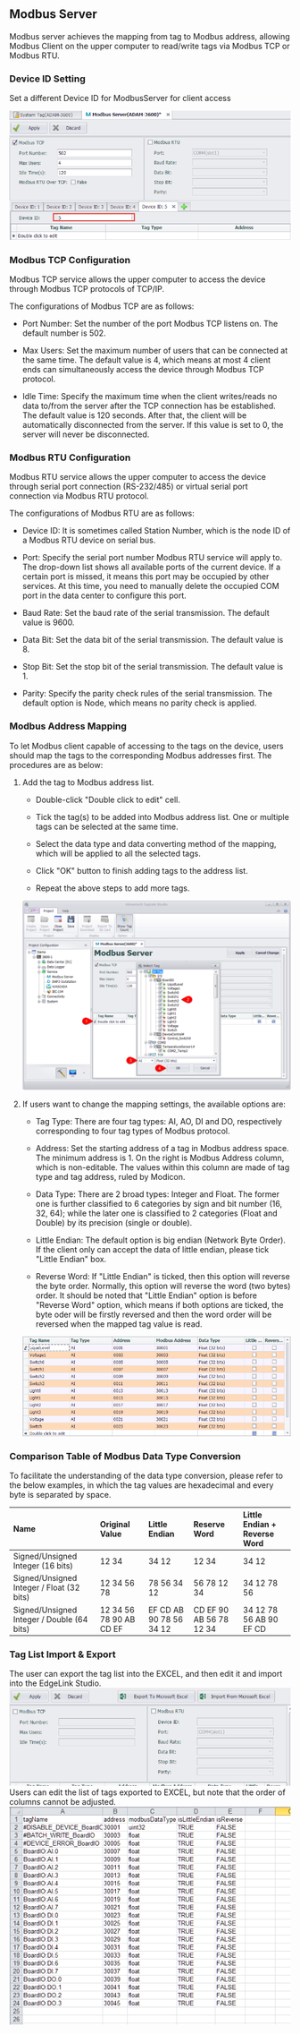 ## Modbus Server 　

Modbus server achieves the mapping from tag to Modbus address, allowing Modbus Client on the upper computer to read/write tags via Modbus TCP or Modbus RTU.

### Device ID Setting

Set a different Device ID for ModbusServer for client access

![](MS_001.png)

### Modbus TCP Configuration


Modbus TCP service allows the upper computer to access the device through Modbus TCP protocols of TCP/IP.

The configurations of Modbus TCP are as follows:

   - Port Number: Set the number of the port Modbus TCP listens on. The default number is 502.

   - Max Users: Set the maximum number of users that can be connected at the same time. The default value is 4, which means at most 4 client ends can simultaneously access the device through Modbus TCP protocol.

   - Idle Time: Specify the maximum time when the client writes/reads no data to/from the server after the TCP connection has be established. The default value is 120 seconds. After that, the client will be automatically disconnected from the server. If this value is set to 0, the server will never be disconnected.


### Modbus RTU Configuration


Modbus RTU service allows the upper computer to access the device through serial port connection (RS-232/485) or virtual serial port connection via Modbus RTU protocol.

The configurations of Modbus RTU are as follows:

   - Device ID: It is sometimes called Station Number, which is the node ID of a Modbus RTU device on serial bus. 

   - Port: Specify the serial port number Modbus RTU service will apply to. The drop-down list shows all available ports of the current device. If a certain port is missed, it means this port may be occupied by other services. At this time, you need to manually delete the occupied COM port in the data center to configure this port. 

   - Baud Rate: Set the baud rate of the serial transmission. The default value is 9600.

   - Data Bit: Set the data bit of the serial transmission. The default value is 8.

   - Stop Bit: Set the stop bit of the serial transmission. The default value is 1.

   - Parity: Specify the parity check rules of the serial transmission. The default option is Node, which means no parity check is applied.


### Modbus Address Mapping


To let Modbus client capable of accessing to the tags on the device, users should map the tags to the corresponding Modbus addresses first. The procedures are as below:

1. Add the tag to Modbus address list.

   - Double-click "Double click to edit" cell.

   - Tick the tag(s) to be added into Modbus address list. One or multiple tags can be selected at the same time.

   - Select the data type and data converting method of the mapping, which will be applied to all the selected tags.

   - Click "OK" button to finish adding tags to the address list.

   - Repeat the above steps to add more tags.

	![](ModbusServer_1.png)

2. If users want to change the mapping settings, the available options are:

   - Tag Type: There are four tag types: AI, AO, DI and DO, respectively corresponding to four tag types of Modbus protocol.

   - Address: Set the starting address of a tag in Modbus address space. The minimum address is 1. On the right is Modbus Address column, which is non-editable. The values within this column are made of tag type and tag address, ruled by Modicon.

   - Data Type: There are 2 broad types: Integer and Float. The former one is further classified to 6 categories by sign and bit number (16, 32, 64); while the later one is classified to 2 categories (Float and Double) by its precision (single or double). 

   - Little Endian: The default option is big endian (Network Byte Order). If the client only can accept the data of little endian, please tick "Little Endian" box.

   - Reverse Word: If "Little Endian" is ticked, then this option will reverse the byte order. Normally, this option will reverse the word (two bytes) order. It should be noted that "Little Endian" option is before "Reverse Word" option, which means if both options are ticked, the byte oder will be firstly reversed and then the word order will be reversed when the mapped tag value is read.

	![](ModbusServer_2.png)

### Comparison Table of Modbus Data Type Conversion

To facilitate the understanding of the data type conversion, please refer to the below examples, in which the tag values are hexadecimal and every byte is separated by space. 


| Name | Original Value | Little Endian | Reserve Word | Little Endian + Reverse Word | 
| :--------   | :-----  | :----  | :----  | :----  |
 | Signed/Unsigned Integer (16 bits) | 12 34 | 34 12 | 12 34 | 34 12  | 
 | Signed/Unsigned Integer / Float (32 bits) | 12 34 56 78 | 78 56 34 12 | 56 78 12 34 | 34 12 78 56  | 
 | Signed/Unsigned Integer / Double (64 bits) | 12 34 56 78 90 AB CD EF | EF CD AB 90 78 56 34 12 | CD EF 90 AB 56 78 12 34 | 34 12 78 56 AB 90 EF CD | 

### Tag List Import & Export
The user can export the tag list into the EXCEL, and then edit it and import into the EdgeLink Studio.
![](ModbusServer_Export.png)
Users can edit the list of tags exported to EXCEL, but note that the order of columns cannot be adjusted.
![](ModbusServer_Excel.png)
　

　

　
